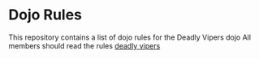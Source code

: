 Dojo Rules
==========

This repository contains a list of dojo rules for the Deadly Vipers dojo
All members should read the rules
<a href='https;//github.com/deadlyvipers'>deadly vipers</a>
